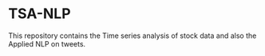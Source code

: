 # TSA-NLP
This repository contains the Time series analysis of stock data and also the Applied NLP on tweets.
